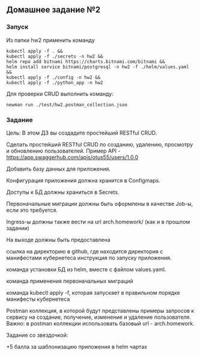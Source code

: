 ## Домашнее задание №2

### Запуск
Из папки hw2 применить команду

```
kubectl apply -f . &&
kubectl apply -f ./secrets -n hw2 &&
helm repo add bitnami https://charts.bitnami.com/bitnami &&
helm install service bitnami/postgresql -n hw2 -f ./helm/values.yaml &&
kubectl apply -f ./config -n hw2 &&
kubectl apply -f ./python_app -n hw2
```

Для проверки CRUD выполнить команду:

`newman run ./test/hw2.postman_collection.json`

### Задание 
Цель:
В этом ДЗ вы создадите простейший RESTful CRUD.

Сделать простейший RESTful CRUD по созданию, удалению, просмотру и обновлению пользователей.
Пример API  - https://app.swaggerhub.com/apis/otus55/users/1.0.0

Добавить базу данных для приложения.

Конфигурация приложения должна хранится в Configmaps.

Доступы к БД должны храниться в Secrets.

Первоначальные миграции должны быть оформлены в качестве Job-ы, если это требуется.

Ingress-ы должны также вести на url arch.homework/ (как и в прошлом задании)

На выходе должны быть предоставлена

ссылка на директорию в github, где находится директория с манифестами кубернетеса
инструкция по запуску приложения.

команда установки БД из helm, вместе с файлом values.yaml.

команда применения первоначальных миграций

команда kubectl apply -f, которая запускает в правильном порядке манифесты кубернетеса

Postman коллекция, в которой будут представлены примеры запросов к сервису на создание, получение, изменение и удаление пользователя. Важно: в postman коллекции использовать базовый url - arch.homework.

Задание со звездочкой:

+5 балла за шаблонизацию приложения в helm чартах

